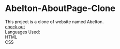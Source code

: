 # Abelton-AboutPage-Clone
This project is a clone of website named Abelton. 
<br>
[check out](https://abelton-about-clone.netlify.app)
<br>
Languages Used: <br>
HTML <br>
CSS
